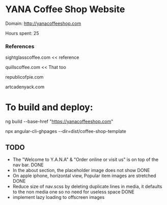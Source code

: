  # YANA Coffee Shop Website 


Domain:  http://yanacoffeeshop.com

 Hours spent: 25


### References
sightglasscoffee.com << reference 

quillscoffee.com << That too

republicofpie.com

artcadenyack.com




# To build and deploy:

ng build --base-href "https://yanacoffeeshop.com" 

npx angular-cli-ghpages --dir=dist/coffee-shop-template



## TODO
- The "Welcome to Y.A.N.A" & "Order online or visit us" is on top of the nav bar.  DONE
- In the about section, the placeholder image does not show DONE
- On apple iphone, horizontal view, Popular item images are stretched DONE
- Reduce size of nav.scss by deleting duplicate lines in media, it defaults to the non media one so no need for useless space DONE
- implement lazy loading to offscreen images